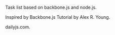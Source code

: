 Task list based on backbone.js and node.js.

Inspired by Backbone.js Tutorial by Alex R. Young.

dailyjs.com.
